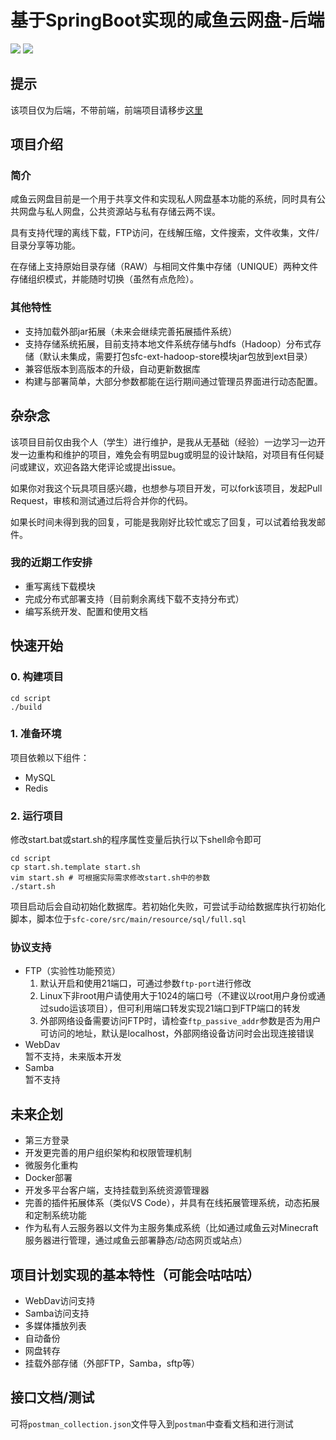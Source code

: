 # 基于SpringBoot实现的咸鱼云网盘-后端
![](https://img.shields.io/badge/SpringBoot-2.4-green.svg)
![](https://img.shields.io/badge/Java->=1.8-green.svg)

## 提示 
该项目仅为后端，不带前端，前端项目请移步[这里](https://gitee.com/xiaotao233/saltedfishcloud-frontend)

## 项目介绍
### 简介
咸鱼云网盘目前是一个用于共享文件和实现私人网盘基本功能的系统，同时具有公共网盘与私人网盘，公共资源站与私有存储云两不误。

具有支持代理的离线下载，FTP访问，在线解压缩，文件搜索，文件收集，文件/目录分享等功能。 

在存储上支持原始目录存储（RAW）与相同文件集中存储（UNIQUE）两种文件存储组织模式，并能随时切换（虽然有点危险）。

### 其他特性  
- 支持加载外部jar拓展（未来会继续完善拓展插件系统）
- 支持存储系统拓展，目前支持本地文件系统存储与hdfs（Hadoop）分布式存储（默认未集成，需要打包sfc-ext-hadoop-store模块jar包放到ext目录）
- 兼容低版本到高版本的升级，自动更新数据库
- 构建与部署简单，大部分参数都能在运行期间通过管理员界面进行动态配置。


## 杂杂念
该项目目前仅由我个人（学生）进行维护，是我从无基础（经验）一边学习一边开发一边重构和维护的项目，难免会有明显bug或明显的设计缺陷，对项目有任何疑问或建议，欢迎各路大佬评论或提出issue。

如果你对我这个玩具项目感兴趣，也想参与项目开发，可以fork该项目，发起Pull Request，审核和测试通过后将合并你的代码。

如果长时间未得到我的回复，可能是我刚好比较忙或忘了回复，可以试着给我发邮件。

### 我的近期工作安排
- 重写离线下载模块
- 完成分布式部署支持（目前剩余离线下载不支持分布式）
- 编写系统开发、配置和使用文档

## 快速开始    

### 0. 构建项目
```shell
cd script
./build
```

### 1. 准备环境
项目依赖以下组件：
- MySQL
- Redis

### 2. 运行项目
修改start.bat或start.sh的程序属性变量后执行以下shell命令即可
```shell
cd script
cp start.sh.template start.sh
vim start.sh # 可根据实际需求修改start.sh中的参数
./start.sh
```
项目启动后会自动初始化数据库。若初始化失败，可尝试手动给数据库执行初始化脚本，脚本位于`sfc-core/src/main/resource/sql/full.sql`

### 协议支持
- FTP（实验性功能预览）  
    1. 默认开启和使用21端口，可通过参数`ftp-port`进行修改  
    2. Linux下非root用户请使用大于1024的端口号（不建议以root用户身份或通过sudo运该项目），但可利用端口转发实现21端口到FTP端口的转发
    3. 外部网络设备需要访问FTP时，请检查`ftp_passive_addr`参数是否为用户可访问的地址，默认是localhost，外部网络设备访问时会出现连接错误
- WebDav  
    暂不支持，未来版本开发
- Samba  
    暂不支持

## 未来企划
- 第三方登录
- 开发更完善的用户组织架构和权限管理机制
- 微服务化重构
- Docker部署
- 开发多平台客户端，支持挂载到系统资源管理器
- 完善的插件拓展体系（类似VS Code），并具有在线拓展管理系统，动态拓展和定制系统功能
- 作为私有人云服务器以文件为主服务集成系统（比如通过咸鱼云对Minecraft服务器进行管理，通过咸鱼云部署静态/动态网页或站点）

## 项目计划实现的基本特性（可能会咕咕咕）
- WebDav访问支持
- Samba访问支持
- 多媒体播放列表
- 自动备份
- 网盘转存
- 挂载外部存储（外部FTP，Samba，sftp等）

## 接口文档/测试
可将`postman_collection.json`文件导入到`postman`中查看文档和进行测试
